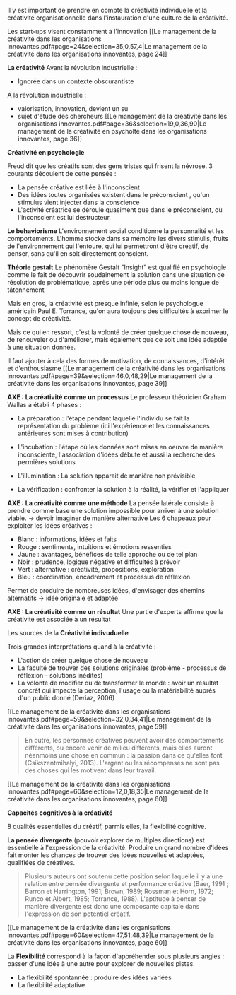 
Il y est important de prendre en compte la créativité individuelle et la créativité organisationnelle dans l'instauration d'une culture de la créativité. 

Les start-ups visent constamment à l'innovation 
[[Le management de la créativité dans les organisations innovantes.pdf#page=24&selection=35,0,57,4|Le management de la créativité dans les organisations innovantes, page 24]]

**La créativité**
Avant la révolution industrielle : 
- Ignorée dans un contexte obscurantiste 

A la révolution industrielle : 
- valorisation, innovation, devient un su
- sujet d'étude des chercheurs
[[Le management de la créativité dans les organisations innovantes.pdf#page=36&selection=19,0,36,90|Le management de la créativité en psycholté dans les organisations innovantes, page 36]]

**Créativité en psychologie**

Freud dit que les créatifs sont des gens tristes qui frisent la névrose. 
3 courants découlent de cette pensée : 
- La pensée créative est liée à l'inconscient 
- Des idées toutes organisées existent dans le préconscient , qu'un stimulus vient injecter dans la conscience
- L'activité créatrice se déroule quasiment que dans le préconscient, où l'inconscient est lui destructeur. 


**Le behaviorisme**
L'environnement social conditionne la personnalité et les comportements. L'homme stocke dans sa mémoire les divers stimulis, fruits de l'environnement qui l'entoure, qui lui permettront d'être créatif, de penser, sans qu'il en soit directement conscient. 

**Théorie gestalt**
Le phénomère Gestalt "Insight" est qualifié en psychologie comme le fait de découvrir soudainement la solution dans une situation de résolution de problématique, après une période plus ou moins longue de tâtonnement


Mais en gros, la créativité est presque infinie, selon le psychologue américain Paul E. Torrance, qu'on aura toujours des difficultés à exprimer le concept de créativité. 

Mais ce qui en ressort, c'est la volonté de créer quelque chose de nouveau, de renouveler ou d'améliorer, mais également que ce soit une idée adaptée à une situation donnée. 

Il faut ajouter à cela des formes de motivation, de connaissances, d'intérêt et d'enthousiasme
[[Le management de la créativité dans les organisations innovantes.pdf#page=39&selection=46,0,48,29|Le management de la créativité dans les organisations innovantes, page 39]]


**AXE : La créativité comme un processus**
Le professeur théoricien Graham Wallas a établi 4 phases : 
- La préparation : l'étape pendant laquelle l'individu se fait la représentation du problème (ici l'expérience et les connaissances antérieures sont mises à contribution)

- L'incubation : l'étape où les données sont mises en oeuvre de manière inconsciente, l'association d'idées débute et aussi la recherche des permières solutions

- L'illumination : La solution apparait de manière non prévisible

- La vérification : confronter la solution à la réalité, la vérifier et l'appliquer


**AXE : La créativité comme une méthode**
La pensée latérale consiste à prendre comme base une solution impossible pour arriver à une solution viable.
-> devoir imaginer de manière alternative
Les 6 chapeaux pour exploiter les idées créatives : 
- Blanc : informations, idées et faits
- Rouge : sentiments, intuitions et émotions ressenties
- Jaune : avantages, bénéfices de telle approche ou de tel plan 
- Noir : prudence, logique négative et difficultés à prévoir
- Vert : alternative : créativité, propositions, exploration 
- Bleu : coordination, encadrement et processus de réflexion 

Permet de produire de nombreuses idées, d'envisager des chemins alternatifs -> idée originale et adaptée

**AXE : La créativité comme un résultat**
Une partie d'experts affirme que la créativité est associée à un résultat 


Les sources de la **Créativité indivuduelle** 

Trois grandes interprétations quand à la créativité : 
- L'action de créer quelque chose de nouveau 
- La faculté de trouver des solutions originales (problème - processus de réflexion - solutions inédites)
- La volonté de modifier ou de transformer le monde : avoir un résultat concrèt qui impacte la perception, l'usage ou la matériabilité auprès d'un public donné (Deriaz, 2006)

[[Le management de la créativité dans les organisations innovantes.pdf#page=59&selection=32,0,34,41|Le management de la créativité dans les organisations innovantes, page 59]]


> En outre, les personnes créatives peuvent avoir des comportements différents, ou encore venir de milieu différents, mais elles auront néanmoins une chose en commun : la passion dans ce qu'elles font (Csikszentmihalyi, 2013). L'argent ou les récompenses ne sont pas des choses qui les motivent dans leur travail.

[[Le management de la créativité dans les organisations innovantes.pdf#page=60&selection=12,0,18,35|Le management de la créativité dans les organisations innovantes, page 60]]


**Capacités cognitives à la créativité**

8 qualités essentielles du créatif, parmis elles, la flexibilité cognitive. 

**La pensée divergente** (pouvoir explorer de multiples directions) est essentielle à l'expression de la créativité. Produire un grand nombre d'idées fait monter les chances de trouver des idées nouvelles et adaptées, qualifiées de créatives. 

> Plusieurs auteurs ont soutenu cette position selon laquelle il y a une relation entre pensée divergente et performance créative (Baer, 1991 ; Barron et Harrington, 1991; Brown, 1989; Rossman et Horn, 1972; Runco et Albert, 1985; Torrance, 1988). L'aptitude à penser de manière divergente est donc une composante capitale dans l'expression de son potentiel créatif.

[[Le management de la créativité dans les organisations innovantes.pdf#page=60&selection=47,51,48,39|Le management de la créativité dans les organisations innovantes, page 60]]

La **Flexibilité** correspond à la façon d'appréhender sous plusieurs angles : passer d'une idée à une autre pour explorer de nouvelles pistes. 
- La flexibilité spontannée : produire des idées variées
- La flexibilité adaptative